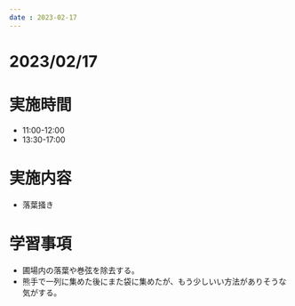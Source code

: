 ```yaml
---
date : 2023-02-17
---
```


# 2023/02/17

# 実施時間
- 11:00-12:00
- 13:30-17:00

# 実施内容
- 落葉掻き

# 学習事項
- 圃場内の落葉や巻弦を除去する。
- 熊手で一列に集めた後にまた袋に集めたが、もう少しいい方法がありそうな気がする。